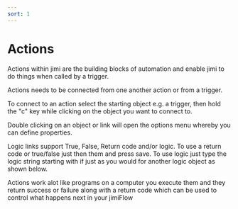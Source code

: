 ```yaml
---
sort: 1
---
```


# Actions

Actions within jimi are the building blocks of automation and enable jimi to do things when called by a trigger.

Actions needs to be connected from one another action or from a trigger.

To connect to an action select the starting object e.g. a trigger, then hold the "c" key while clicking on the object you want to connect to.

Double clicking on an object or link will open the options menu whereby you can define properties.

Logic links support True, False, Return code and/or logic. To use a return code or true/false just then them and press save. To use logic just type the logic string starting with if just as you would for another logic object as shown below. 

Actions work alot like programs on a computer you execute them and they return success or failure along with a return code which can be used to control what happens next in your jimiFlow